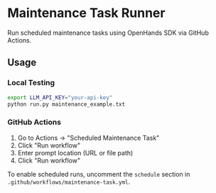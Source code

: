 # Maintenance Task Runner

Run scheduled maintenance tasks using OpenHands SDK via GitHub Actions.

## Usage

### Local Testing

```bash
export LLM_API_KEY="your-api-key"
python run.py maintenance_example.txt
```

### GitHub Actions

1. Go to Actions → "Scheduled Maintenance Task"
2. Click "Run workflow"
3. Enter prompt location (URL or file path)
4. Click "Run workflow"

To enable scheduled runs, uncomment the `schedule` section in `.github/workflows/maintenance-task.yml`.
